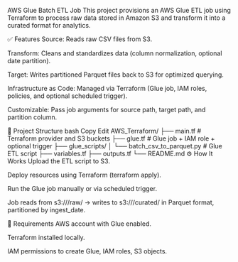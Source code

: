 AWS Glue Batch ETL Job
This project provisions an AWS Glue ETL job using Terraform to process raw data stored in Amazon S3 and transform it into a curated format for analytics.

✅ Features
Source: Reads raw CSV files from S3.

Transform: Cleans and standardizes data (column normalization, optional date partition).

Target: Writes partitioned Parquet files back to S3 for optimized querying.

Infrastructure as Code: Managed via Terraform (Glue job, IAM roles, policies, and optional scheduled trigger).

Customizable: Pass job arguments for source path, target path, and partition column.

📂 Project Structure
bash
Copy
Edit
AWS_Terraform/
├── main.tf                  # Terraform provider and S3 buckets
├── glue.tf                  # Glue job + IAM role + optional trigger
├── glue_scripts/
│   └── batch_csv_to_parquet.py  # Glue ETL script
├── variables.tf
├── outputs.tf
└── README.md
⚙️ How It Works
Upload the ETL script to S3.

Deploy resources using Terraform (terraform apply).

Run the Glue job manually or via scheduled trigger.

Job reads from s3://<bucket>/raw/ → writes to s3://<bucket>/curated/ in Parquet format, partitioned by ingest_date.

🔑 Requirements
AWS account with Glue enabled.

Terraform installed locally.

IAM permissions to create Glue, IAM roles, S3 objects.